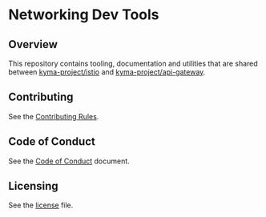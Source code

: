 # Networking Dev Tools

## Overview
<!--- mandatory section --->

This repository contains tooling, documentation and utilities that are shared between [kyma-project/istio](https://github.com/kyma-project/istio) and [kyma-project/api-gateway](https://github.com/kyma-project/api-gateway).

## Contributing
<!--- mandatory section - do not change this! --->

See the [Contributing Rules](CONTRIBUTING.md).

## Code of Conduct
<!--- mandatory section - do not change this! --->

See the [Code of Conduct](CODE_OF_CONDUCT.md) document.

## Licensing
<!--- mandatory section - do not change this! --->

See the [license](./LICENSE) file.
